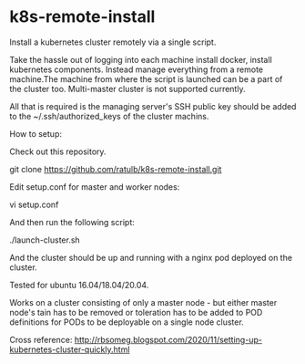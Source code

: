 # k8s-remote-install
Install a kubernetes cluster remotely via a single script.

Take the hassle out of logging into each machine install docker, install kubernetes components. Instead manage everything from a remote machine.The machine from where the script is launched can be a part of the cluster too. Multi-master cluster is not supported currently.

All that is required is the managing server's SSH public key should be added to the ~/.ssh/authorized_keys of the cluster machins.

How to setup:

Check out this repository. 

git clone https://github.com/ratulb/k8s-remote-install.git

Edit setup.conf for master and worker nodes:

vi setup.conf

And then run the following script:

./launch-cluster.sh

And the cluster should be up and running with a nginx pod deployed on the cluster. 

Tested for ubuntu 16.04/18.04/20.04.

Works on a cluster consisting of only a master node - but either master node's tain has to be removed or toleration has to be added to POD definitions for PODs to be deployable on a single node cluster. 

Cross reference: http://rbsomeg.blogspot.com/2020/11/setting-up-kubernetes-cluster-quickly.html


